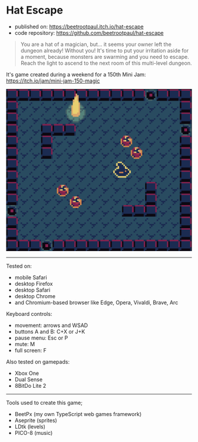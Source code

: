 # Hat Escape

- published on: https://beetrootpaul.itch.io/hat-escape
- code repository: https://github.com/beetrootpaul/hat-escape

> You are a hat of a magician, but… it seems your owner left the dungeon already! Without you! It's time to put your irritation aside for a moment, because monsters are swarming and you need to escape. Reach the light to ascend to the next room of this multi-level dungeon. 

It's game created during a weekend for a 150th Mini Jam: https://itch.io/jam/mini-jam-150-magic

![](assets/itch/cover.png)

---

Tested on:
- mobile Safari
- desktop Firefox
- desktop Safari
- desktop Chrome
- and Chromium-based browser like Edge, Opera, Vivaldi, Brave, Arc

Keyboard controls:
- movement: arrows and WSAD
- buttons A and B: C+X or J+K
- pause menu: Esc or P
- mute: M
- full screen: F

Also tested on gamepads:
- Xbox One
- Dual Sense
- 8BitDo Lite 2

---

Tools used to create this game;

- BeetPx (my own TypeScript web games framework)
- Aseprite (sprites)
- LDtk (levels)
- PICO-8 (music)

